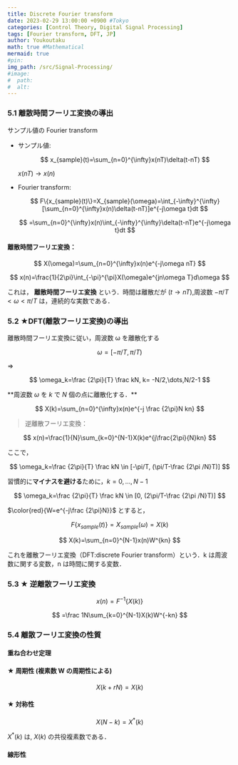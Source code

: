 ```yaml
---
title: Discrete Fourier transform
date: 2023-02-29 13:00:00 +0900 #Tokyo
categories: [Control Theory, Digital Signal Processing]
tags: [Fourier transform, DFT, JP]
author: Youkoutaku
math: true #Mathematical
mermaid: true
#pin:
img_path: /src/Signal-Processing/
#image:
#  path:
#  alt:
---
```


### 5.1 離散時間フーリエ変換の導出

サンプル値の Fourier transform

- サンプル値:

  $$
  x_{sample}(t)=\sum_{n=0}^{\infty}x(nT)\delta(t-nT)
  $$

  $x(nT)→x(n)$

- Fourier transform:

  $$
  F\{x_{sample}(t)\}=X_{sample}(\omega)=\int_{-\infty}^{\infty} [\sum_{n=0}^{\infty}x(n)\delta(t-nT)]e^{-j\omega t}dt
  $$

  $$
  =\sum_{n=0}^{\infty}x(n)\int_{-\infty}^{\infty}\delta(t-nT)e^{-j\omega t}dt
  $$

#### 離散時間フーリエ変換：

$$
X(\omega)=\sum_{n=0}^{\infty}x(n)e^{-j\omega nT}
$$

$$
x(n)=\frac{1}{2\pi}\int_{-\pi}^{\pi}X(\omega)e^{jn\omega T}d\omega
$$

これは， **離散時間フーリエ変換** という．時間は離散だが $(t→nT)$,周波数 $-\pi/T<\omega<\pi/T$ は，連続的な実数である．

### 5.2 ★DFT(離散フーリエ変換)の導出

離散時間フーリエ変換に従い，周波数 ω を離散化する

$$
\omega=[-\pi/T, \pi/T)
$$

⇒

$$
\omega_k=\frac {2\pi}{T} \frac kN, k= -N/2,\dots,N/2-1
$$

\*\*周波数 $ω$ を $k$ で $N$ 個の点に離散化する．\*\*

$$
X(k)=\sum_{n=0}^{\infty}x(n)e^{-j \frac {2\pi}N kn}
$$

> 逆離散フーリエ変換：

$$
x(n)=\frac{1}{N}\sum_{k=0}^{N-1}X(k)e^{j\frac{2\pi}{N}kn}
$$

ここで，

$$
\omega_k=\frac {2\pi}{T} \frac kN \in [-\pi/T, (\pi/T-\frac {2\pi /N}T)]
$$

習慣的に**マイナスを避ける**ために，$k=0,\dots,N-1$

$$
\omega_k=\frac {2\pi}{T} \frac kN \in [0, (2\pi/T-\frac {2\pi /N}T)]
$$

$\color{red}{W=e^{-j\frac {2\pi}N}}$ とすると，

$$
F\{x_{sample}(t)\}=X_{sample}(\omega)=X(k)
$$

$$
X(k)=\sum_{n=0}^{N-1}x(n)W^{kn}
$$

これを離散フーリエ変換（DFT:discrete Fourier transform）という．k は周波数に関する変数，n は時間に関する変数．

### 5.3 ★ 逆離散フーリエ変換

$$
x(n)=F^{-1}\{X(k)\}
$$

$$
=\frac 1N\sum_{k=0}^{N-1}X(k)W^{-kn}
$$

### 5.4 離散フーリエ変換の性質

#### 重ね合わせ定理

#### ★ 周期性 (複素数 W の周期性による)

$$
X(k+rN)=X(k)
$$

#### ★ 対称性

$$
X(N-k)=X^*(k)
$$

$X^*(k)$ は, $X(k)$ の共役複素数である．

#### 線形性
